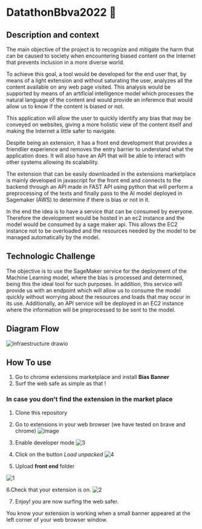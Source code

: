 # DatathonBbva2022 :rainbow: 
## Description and context
The main objective of the project is to recognize and mitigate the harm that can be caused to society when encountering biased content on the Internet that prevents inclusion in a more diverse world.

To achieve this goal, a tool would be developed for the end user that, by means of a light extension and without saturating the user, analyzes all the content available on any web page visited. This analysis would be supported by means of an artificial intelligence model which processes the natural language of the content and would provide an inference that would allow us to know if the content is biased or not.

This application will allow the user to quickly identify any bias that may be conveyed on websites, giving a more holistic view of the content itself and making the Internet a little safer to navigate. 

Despite being an extension, it has a front end development that provides a friendlier experience and removes the entry barrier to understand what the application does. It will also have an API that will be able to interact with other systems allowing its scalability. 

The extension that can be easily downloaded in the extensions marketplace is mainly developed in javascript for the front end and connects to the backend through an API made in FAST API using python that will perform a preprocessing of the texts and finally pass to the AI model deployed in Sagemaker (AWS) to determine if there is bias or not in it.

In the end the idea is to have a service that can be consumed by everyone. Therefore the development would be hosted in an ec2 instance and the model would be consumed by a sage maker api. This allows the EC2 instance not to be overloaded and the resources needed by the model to be managed automatically by the model. 

## Technologic Challenge 

The objective is to use the SageMaker service for the deployment of the Machine Learning model, where the bias is processed and determined, being this the ideal tool for such purposes. In addition, this service will provide us with an endpoint which will allow us to consume the model quickly without worrying about the resources and loads that may occur in its use.  Additionally, an API service will be deployed in an EC2 instance where the information will be preprocessed to be sent to the model. 

## Diagram Flow 
![Infraestructure drawio](https://user-images.githubusercontent.com/91997349/197352919-44e78a5e-2d19-4a1d-b34d-05b3f2608602.png)


## How To use
1. Go to chrome extensions marketplace and install **Bias Banner**
2. Surf the web safe as simple as that !

### In case you don't find the extension in the market place
1. Clone this repository
2. Go to extensions in your web browser (we have tested on brave and chrome) 
![image](https://user-images.githubusercontent.com/91997349/197349340-266c1602-f289-4f06-8045-a849c602c757.png)
3. Enable developer mode
![3](https://user-images.githubusercontent.com/65092255/197394829-36e2d87f-637e-43cd-bc63-cd697cc03c62.png)


4. Click on the button *Load unpacked* 
![4](https://user-images.githubusercontent.com/65092255/197394841-f0903dbb-f862-4152-acc2-5972fcf43fd1.png)

5. Upload **front end** folder

![1](https://user-images.githubusercontent.com/65092255/197394616-5de9f19d-8b6b-492b-bcb8-718cdb1f68f9.png)

6.Check that your extension is on.
![2](https://user-images.githubusercontent.com/65092255/197394696-66c1cb5c-2d89-4812-935d-271236b46b49.png)


7. Enjoy! you are now surfing the web safer. 

You know your extension is working when a small banner appeared at the left corner of your web browser window.
